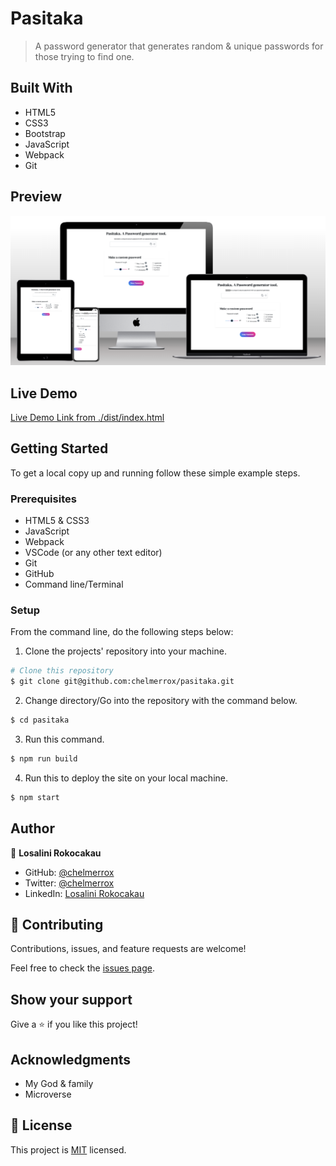 # Pasitaka

> A password generator that generates random &amp; unique passwords for those trying to find one.

## Built With

- HTML5
- CSS3
- Bootstrap
- JavaScript
- Webpack
- Git

## Preview

![Website preview](./preview.png)

## Live Demo

[Live Demo Link from ./dist/index.html](https://raw.githack.com/chelmerrox/pasitaka/page-structure/dist/index.html)

## Getting Started

To get a local copy up and running follow these simple example steps.

### Prerequisites

- HTML5 & CSS3 
- JavaScript
- Webpack
- VSCode (or any other text editor)
- Git
- GitHub
- Command line/Terminal

### Setup

From the command line, do the following steps below:

1. Clone the projects' repository into your machine.

```bash
# Clone this repository
$ git clone git@github.com:chelmerrox/pasitaka.git

```
2. Change directory/Go into the repository with the command below.

```bash
$ cd pasitaka

```

3. Run this command.

```bash
$ npm run build

```

4. Run this to deploy the site on your local machine.

```bash
$ npm start

```

## Author

👤 **Losalini Rokocakau**

- GitHub: [@chelmerrox](https://github.com/chelmerrox)
- Twitter: [@chelmerrox](https://twitter.com/chelmerrox)
- LinkedIn: [Losalini Rokocakau](https://linkedin.com/in/losalini-rokocakau)

## 🤝 Contributing

Contributions, issues, and feature requests are welcome!

Feel free to check the [issues page](https://github.com/chelmerrox/pasitaka/issues).

## Show your support

Give a ⭐️ if you like this project!

## Acknowledgments

- My God & family
- Microverse

## 📝 License

This project is [MIT](./MIT.md) licensed.
